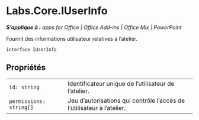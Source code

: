 
# Labs.Core.IUserInfo

 _**S’applique à :** apps for Office | Office Add-ins | Office Mix | PowerPoint_

Fournit des informations utilisateur relatives à l’atelier.

```
interface IUserInfo
```


## Propriétés


|||
|:-----|:-----|
| `id: string`|Identificateur unique de l’utilisateur de l’atelier.|
| `permissions: string[]`|Jeu d’autorisations qui contrôle l’accès de l’utilisateur à l’atelier.|
